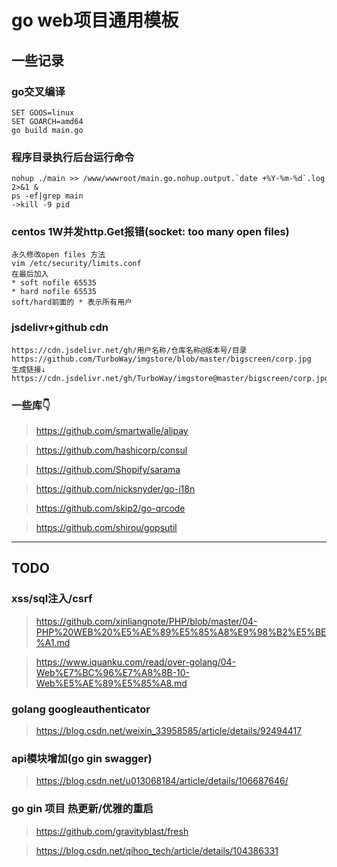 # go web项目通用模板

## 一些记录

### go交叉编译
```
SET GOOS=linux
SET GOARCH=amd64
go build main.go
```

### 程序目录执行后台运行命令
```
nohup ./main >> /www/wwwroot/main.go.nohup.output.`date +%Y-%m-%d`.log 2>&1 &
ps -ef|grep main
->kill -9 pid
```

### centos 1W并发http.Get报错(socket: too many open files)
```
永久修改open files 方法
vim /etc/security/limits.conf  
在最后加入  
* soft nofile 65535
* hard nofile 65535
soft/hard前面的 * 表示所有用户
```

### jsdelivr+github cdn
```
https://cdn.jsdelivr.net/gh/用户名称/仓库名称@版本号/目录  
https://github.com/TurboWay/imgstore/blob/master/bigscreen/corp.jpg  
生成链接↓  
https://cdn.jsdelivr.net/gh/TurboWay/imgstore@master/bigscreen/corp.jpg 
```

### 一些库👇

> https://github.com/smartwalle/alipay

> https://github.com/hashicorp/consul

> https://github.com/Shopify/sarama

> https://github.com/nicksnyder/go-i18n

> https://github.com/skip2/go-qrcode

> https://github.com/shirou/gopsutil

---

## TODO

### xss/sql注入/csrf
> https://github.com/xinliangnote/PHP/blob/master/04-PHP%20WEB%20%E5%AE%89%E5%85%A8%E9%98%B2%E5%BE%A1.md

> https://www.iquanku.com/read/over-golang/04-Web%E7%BC%96%E7%A8%8B-10-Web%E5%AE%89%E5%85%A8.md

### golang googleauthenticator
> https://blog.csdn.net/weixin_33958585/article/details/92494417

### api模块增加(go gin swagger)
> https://blog.csdn.net/u013068184/article/details/106687646/

### go gin 项目 热更新/优雅的重启
> https://github.com/gravityblast/fresh

> https://blog.csdn.net/qihoo_tech/article/details/104386331

